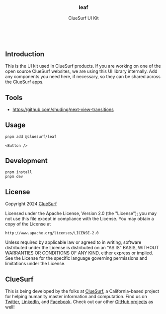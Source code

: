 <br/>
<br/>
<br/>
<br/>
<br/>
<br/>

<h3 align='center'>leaf</h3>
<p align='center'>
  ClueSurf UI Kit
</p>

<br/>
<br/>
<br/>

## Introduction

This is the UI kit used in ClueSurf products. If you are working on one of the open source ClueSurf websites, we are using this UI library internally. Add any components you need here, if necessary, so they can be shared across the ClueSurf apps.

## Tools

- https://github.com/shuding/next-view-transitions

## Usage

```bash
pnpm add @cluesurf/leaf
```

```tsx
<Button />
```

## Development

```
pnpm install
pnpm dev
```

## License

Copyright 2024 <a href='https://clue.surf'>ClueSurf</a>

Licensed under the Apache License, Version 2.0 (the "License"); you may
not use this file except in compliance with the License. You may obtain
a copy of the License at

    http://www.apache.org/licenses/LICENSE-2.0

Unless required by applicable law or agreed to in writing, software
distributed under the License is distributed on an "AS IS" BASIS,
WITHOUT WARRANTIES OR CONDITIONS OF ANY KIND, either express or implied.
See the License for the specific language governing permissions and
limitations under the License.

## ClueSurf

This is being developed by the folks at [ClueSurf](https://clue.surf), a
California-based project for helping humanity master information and
computation. Find us on [Twitter](https://twitter.com/cluesurf),
[LinkedIn](https://www.linkedin.com/company/cluesurf), and
[Facebook](https://www.facebook.com/cluesurf). Check out our other
[GitHub projects](https://github.com/cluesurf) as well!
